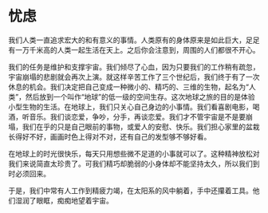 # 忧虑

我们人类一直追求宏大的和有意义的事情。人类原有的身体原来是如此巨大，足足有一万千米高的人类一起生活在天上。之后你会注意到，周围的人们都很不开心。 

我们的任务是维护和支撑宇宙。我们倾尽了心血，因为只要我们的工作稍有疏忽，宇宙崩塌的悲剧就会再次上演。就这样辛苦工作了三个世纪后，我们终于有了一次休息的机会。我们决定把自己变成一种微小的、精巧的、三维的生物，起名为“人类”，然后放到一个叫作“地球”的低一级的空间生存。这次地球之旅的目的是体验小型生物的生活。在地球上，我们只关心自己身边的小事情。我们看喜剧电影，喝酒，听音乐。我们谈恋爱，争吵，分手，再谈恋爱。我们才不管宇宙是不是要崩塌，我们在乎的只是自己眼前的事物，或爱人的安慰、快乐。我们担心家里的盆栽长得好不好，画画时色上得对不对，还有自己的发型够不够好看。 

在地球上的时光很快乐，每天只用想些微不足道的小事就可以了。这种精神放松对我们来说简直太珍贵了。可我们精巧却脆弱的小身体却不能坚持太久，所以我们到时必须回来。 

于是，我们中常有人工作到精疲力竭，在太阳系的风中躺着，手中还攥着工具。他们湿润了眼眶，痴痴地望着宇宙。